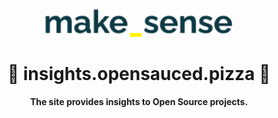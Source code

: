 <div align="center">
  <br>
  <img alt="makesense" src="./frontend/src/assets/make_sense.png" width="300px">
  <h1>🍕 insights.opensauced.pizza 🍕</h1>
  <strong>The site provides insights to Open Source projects.</strong>
</div>
<br>

